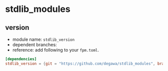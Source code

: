 # stdlib_modules
## version
- module name: `stdlib_version`
- dependent branches:
- reference: add following to your `fpm.toml`.

```toml
[dependencies]
stdlib_version = {git = "https://github.com/degawa/stdlib_modules", branch="stdlib_version-fpm"}
```
